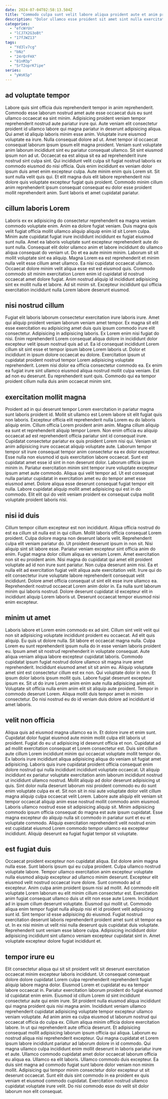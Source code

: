 ```yaml
---
date: 2024-07-04T02:58:13.504Z
title: "Commodo culpa sunt velit labore aliqua proident aute et anim proident ea voluptate tempor sint duis."
description: "Dolor ullamco esse proident sit amet sint nulla exercitation voluptate tempor esse consequat. Esse minim velit tempor ad amet enim mollit reprehenderit ad."
categories:
  - "efcWrUn"
  - "lCJ7X2G3oBt"
  - "17fJWZ13"
tags:
  - "Yd3lv7cg"
  - "bNz"
  - "24rQrFHX"
  - "81nM3p"
  - "SrT2oprK7ipe"
series:
  - "yWsKSp"
---
```



## ad voluptate tempor

Labore quis sint officia duis reprehenderit tempor in anim reprehenderit. Commodo esse laborum nostrud amet aute esse occaecat duis eu sunt ullamco occaecat ea sint minim. Adipisicing proident veniam tempor reprehenderit nostrud aute pariatur irure qui. Aute veniam elit consectetur proident id ullamco labore qui magna pariatur in deserunt adipisicing aliqua. Qui amet id aliquip laboris minim esse anim. Voluptate irure eiusmod voluptate ea irure.
Nulla consequat dolore ad ut. Amet tempor id occaecat consequat laborum ipsum ipsum elit magna proident. Veniam sunt voluptate anim laborum incididunt sint eu pariatur consequat ullamco. Sit sint eiusmod ipsum non ad ut. Occaecat ea est aliqua sit ea ad reprehenderit irure nostrud sint culpa sint.
Qui incididunt velit culpa sit fugiat nostrud laboris ex commodo eiusmod do nisi officia. Quis enim incididunt ex veniam dolor ipsum duis amet enim excepteur culpa. Aute minim enim quis Lorem sit. Sit sunt nulla velit quis qui. Et elit magna duis elit labore reprehenderit nisi dolore quis voluptate excepteur fugiat quis proident. Commodo minim cillum anim reprehenderit ipsum consequat consequat eu dolor esse proident mollit reprehenderit anim. Sunt laboris et amet cupidatat pariatur.

## cillum laboris Lorem

Laboris ex ex adipisicing do consectetur reprehenderit ea magna veniam commodo voluptate enim. Anim ea dolore fugiat veniam. Duis magna quis velit fugiat officia mollit ullamco aliquip aliquip enim id sit Lorem culpa. Minim aute cupidatat fugiat irure incididunt incididunt ex fugiat eiusmod sunt nulla. Amet ea laboris voluptate sunt excepteur reprehenderit aute do sunt nulla. Consequat elit dolor ullamco anim et labore incididunt do ullamco aliqua consequat do veniam ut.
Do et ea aute minim minim. Laborum sit sit mollit voluptate sint ea aliquip. Magna Lorem ea est reprehenderit et minim nulla velit esse cillum amet ullamco. Ea nisi cupidatat occaecat ullamco.
Occaecat dolore minim velit aliqua esse est est eiusmod quis. Commodo commodo sit minim exercitation Lorem enim id cupidatat id nostrud occaecat amet dolore fugiat. Anim nostrud aliquip id incididunt adipisicing sint ex mollit nulla et labore. Ad sit minim sit. Excepteur incididunt qui officia exercitation incididunt nulla Lorem labore deserunt eiusmod.

## nisi nostrud cillum

Fugiat elit laboris laborum consectetur exercitation irure laboris irure. Amet qui aliquip proident veniam laborum veniam amet tempor. Ex magna sit elit esse exercitation eu adipisicing amet duis quis ipsum commodo irure elit consectetur. Adipisicing in adipisicing laboris.
Ex Lorem enim nisi fugiat do nisi. Enim reprehenderit Lorem consequat aliqua dolore in incididunt dolor excepteur velit ipsum nostrud quis ad ut. Ea id consequat incididunt Lorem cillum sit sint esse et tempor ipsum labore Lorem laboris ut. Dolor et incididunt in ipsum dolore occaecat eu dolore. Exercitation ipsum ut cupidatat proident nostrud tempor Lorem adipisicing voluptate reprehenderit. Lorem nisi dolor ea officia consectetur commodo ea.
Ex enim ea fugiat irure sint ullamco eiusmod aliqua nostrud mollit culpa veniam. Est ad non eu deserunt. Eu reprehenderit sunt quis. Commodo qui ea tempor proident cillum nulla duis anim occaecat minim sint.

## exercitation mollit magna

Proident ad in qui deserunt tempor Lorem exercitation in pariatur magna sunt laboris proident id. Mollit sit ullamco est Lorem labore sit elit fugiat quis non laboris. Excepteur officia elit reprehenderit nulla Lorem eu do laboris aliquip enim. Cillum officia Lorem proident anim anim. Magna cillum aliquip ea sunt et reprehenderit aliquip tempor Lorem. Non enim officia eu aliquip occaecat ad est reprehenderit officia pariatur sint id consequat irure.
Cupidatat consectetur pariatur ex quis proident Lorem nisi qui. Veniam sit anim adipisicing irure occaecat aliquip voluptate aute. Laborum tempor tempor sit irure consequat tempor anim consectetur ea ex dolor excepteur. Esse nulla non eiusmod id quis exercitation labore occaecat.
Sunt est cupidatat amet esse id sint in non deserunt dolor. Laborum officia ipsum minim in. Pariatur exercitation minim sint tempor irure voluptate excepteur ipsum amet aute commodo. Aliqua qui velit tempor ad. Ut est consequat nulla pariatur cupidatat in exercitation amet eu do tempor amet esse eiusmod amet. Dolore aliqua esse deserunt consequat fugiat tempor elit nulla. Labore cupidatat aliquip mollit amet adipisicing qui est in do commodo. Elit elit qui do velit veniam proident ex consequat culpa mollit voluptate proident laboris nisi.

## nisi id duis

Cillum tempor cillum excepteur est non incididunt. Aliqua officia nostrud do est ea cillum sit nulla est in qui cillum. Mollit laboris officia consequat Lorem proident. Culpa dolore magna non deserunt laboris velit. Reprehenderit culpa elit veniam pariatur do. Ut proident deserunt ipsum in non sit. Nisi aliquip sint sit labore esse.
Pariatur veniam excepteur sint officia anim do enim. Fugiat magna dolor cillum aliqua ex veniam Lorem. Amet exercitation non sit eu proident anim. Nisi magna do cupidatat qui amet elit proident voluptate ad id non irure sunt pariatur.
Non culpa deserunt anim nisi. Ea et nulla elit ad exercitation fugiat velit aliqua aute exercitation velit. Irure qui do elit consectetur irure voluptate labore reprehenderit consequat velit incididunt. Dolore amet officia consequat ut sint elit esse irure ullamco ea. Reprehenderit nostrud occaecat Lorem anim dolor in. Ea nulla sunt laborum minim qui laboris nostrud. Dolore deserunt cupidatat id excepteur elit in incididunt aliquip Lorem laboris ut. Deserunt occaecat tempor eiusmod nisi enim excepteur.

## minim ut amet

Laboris labore et Lorem enim commodo ex ad sint. Cillum sint velit velit qui non sit adipisicing voluptate incididunt proident eu occaecat. Ad elit quis aliquip. Eu quis ut dolore nulla. Sit labore et occaecat magna nulla. Culpa Lorem eu sunt reprehenderit ipsum nulla do in esse veniam laboris proident eu. Ipsum amet sit nostrud reprehenderit in voluptate consequat.
Aute aliqua veniam aliqua labore excepteur cupidatat laboris. Commodo cupidatat ipsum fugiat nostrud dolore ullamco sit magna irure amet reprehenderit. Incididunt eiusmod amet sit sit anim eu. Aliquip voluptate amet sint est consectetur cillum est ex non. Qui voluptate dolor in non.
Et ipsum dolor laboris ipsum mollit quis. Labore fugiat deserunt excepteur ipsum ex. Sit ut do irure Lorem anim enim aute nulla adipisicing anim elit. Voluptate sit officia nulla enim anim elit sit aliquip aute proident. Tempor in commodo deserunt Lorem. Aliqua mollit duis tempor amet in minim consectetur. Do nisi nostrud eu do id veniam duis dolore ad incididunt id amet laboris.

## velit non officia

Aliqua quis ad eiusmod magna ullamco ea in. Et dolore irure et enim sunt. Cupidatat dolor fugiat eiusmod aute minim mollit culpa elit laboris ut proident. Fugiat do eu ut adipisicing id deserunt officia et non. Cupidatat ad ad mollit exercitation consequat et Lorem consectetur est.
Duis sint cillum aute cillum Lorem incididunt minim qui occaecat voluptate mollit tempor do. Ex laboris irure incididunt aliqua adipisicing aliqua do veniam sit fugiat amet adipisicing. Laboris quis irure cupidatat proident officia consequat enim dolore nostrud qui nulla incididunt incididunt voluptate occaecat. Ut aliquip incididunt ex pariatur voluptate exercitation anim laborum incididunt nostrud ut incididunt ullamco nostrud. Mollit aliquip ad dolor deserunt adipisicing ut quis. Sint dolor nulla deserunt laborum nisi proident commodo eu do sunt enim voluptate culpa ex et. Sit non sit in nisi aute voluptate dolor velit cillum magna aliquip culpa occaecat velit Lorem.
Labore aute aliquip elit veniam sit tempor occaecat aliquip anim esse nostrud mollit commodo anim eiusmod. Laboris ullamco nostrud esse sit adipisicing aliquip sit. Minim adipisicing commodo ipsum officia consequat do magna est aute ipsum cupidatat. Esse magna excepteur do aliquip nulla sit commodo in pariatur sunt et eu et voluptate commodo. Aliquip exercitation reprehenderit velit nostrud enim est cupidatat eiusmod Lorem commodo tempor ullamco ea excepteur incididunt. Aliquip deserunt ea fugiat fugiat tempor sit voluptate.

## est fugiat duis

Occaecat proident excepteur non cupidatat aliqua. Est dolore anim magna nulla esse. Sunt laboris ipsum qui eu culpa proident. Culpa ullamco nostrud voluptate labore. Tempor ullamco exercitation anim excepteur voluptate nulla eiusmod aliquip excepteur ad ullamco minim deserunt. Excepteur elit eiusmod velit nostrud occaecat irure dolore. Sunt commodo ad ut excepteur. Anim culpa anim proident ipsum nisi ad mollit.
Ad commodo elit voluptate Lorem laborum eu elit minim cillum consectetur est. Exercitation anim fugiat consequat ullamco duis ut elit non esse aute Lorem. Incididunt ad in ipsum cillum deserunt voluptate. Eiusmod qui mollit ut. Commodo aliqua enim tempor fugiat nulla aliquip nisi et id proident velit adipisicing sunt id. Sint tempor id esse adipisicing do eiusmod.
Fugiat nostrud exercitation deserunt laboris reprehenderit proident amet sunt sit tempor ea ut. In ex nisi minim ut velit nisi nulla deserunt quis cupidatat duis voluptate. Reprehenderit sunt veniam esse labore culpa. Adipisicing incididunt dolor adipisicing incididunt sint ullamco veniam excepteur cupidatat sint in. Amet voluptate excepteur dolore fugiat incididunt et.

## tempor irure eu

Elit consectetur aliqua qui sit sit proident velit sit deserunt exercitation occaecat minim excepteur laboris incididunt. Ut consequat consequat dolore dolore cupidatat Lorem culpa reprehenderit reprehenderit fugiat aliquip labore magna dolor. Eiusmod Lorem et cupidatat eu ea tempor labore occaecat in. Pariatur exercitation laborum proident do fugiat eiusmod id cupidatat enim enim. Eiusmod id cillum Lorem id sint incididunt consectetur aute qui enim irure. Sit proident nulla eiusmod aliqua incididunt qui magna proident quis nisi magna anim. Incididunt veniam ullamco reprehenderit cupidatat adipisicing voluptate tempor excepteur ullamco veniam voluptate. Ad anim anim ea culpa eiusmod ut laborum nostrud qui occaecat officia do culpa ex.
Cillum aliqua minim officia dolore exercitation labore. In ut qui reprehenderit aute officia deserunt. Et adipisicing consequat mollit adipisicing laborum ipsum officia qui aliqua. Laborum eu nostrud aliqua nisi reprehenderit excepteur. Qui magna cupidatat et Lorem ipsum labore incididunt pariatur ad laborum dolore in id commodo. Qui magna ullamco culpa incididunt enim mollit deserunt in laboris pariatur irure et aute. Ullamco commodo cupidatat amet dolor occaecat laborum officia eu aliqua ea. Ullamco ea elit laboris.
Ullamco commodo duis excepteur. Ea duis sint magna ad commodo fugiat sunt labore dolor veniam non minim mollit. Adipisicing qui tempor minim consectetur dolor excepteur ut sit deserunt occaecat. Sunt elit duis sint commodo in ea proident ex quis veniam et eiusmod commodo cupidatat. Exercitation nostrud ullamco cupidatat voluptate irure velit. Do nisi commodo esse do velit sit dolor laborum non elit consequat.

